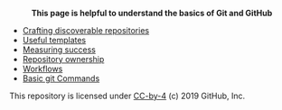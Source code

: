 <!---<p align="center"><img width="100" src="https://avatars0.githubusercontent.com/u/38805340?s=40&v=4"></p>
<p align="center">This page was created with help from <a href="https://lab.github.com/">GitHub Learning Lab</a></p> --->
**<p align="center">This page is helpful to understand the basics of Git and GitHub</p>**

- [Crafting discoverable repositories](discoverable/)
- [Useful templates](templates/)
- [Measuring success](metrics/)
- [Repository ownership](repo-ownership/)
- [Workflows](workflows/)
- [Basic git Commands](Commands/)

This repository is licensed under [CC-by-4](../LICENSE) (c) 2019 GitHub, Inc.
